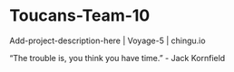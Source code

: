 # Toucans-Team-10
Add-project-description-here | Voyage-5 | chingu.io

“The trouble is, you think you have time.” - Jack Kornfield

